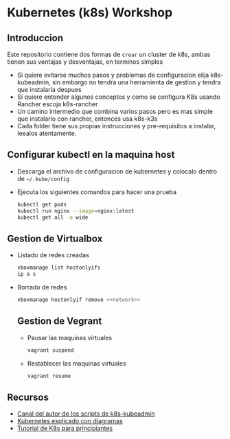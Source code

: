 # Kubernetes (k8s) Workshop

## Introduccion

Este repositorio contiene dos formas de `crear` un cluster de k8s, ambas tienen sus ventajas y desventajas, en terminos simples

- Si quiere evitarse muchos pasos y problemas de configuracion elija k8s-kubeadmin, sin embargo no tendra una herramienta de gestion y tendra que instalarla despues
- Si quiere entender algunos conceptos y como se configura K8s usando Rancher escoja k8s-rancher
- Un camino intermedio que combina varios pasos pero es mas simple que instalarlo con rancher, entonces usa k8s-k3s
- Cada folder tiene sus propias instrucciones y pre-requisitos a instalar, leealos atentamente.

## Configurar kubectl en la maquina host

- Descarga el archivo de configuracion de kubernetes y colocalo dentro de `~/.kube/config`
- Ejecuta los siguientes comandos para hacer una prueba

  ```bash
  kubectl get pods
  kubectl run nginx --image=nginx:latest
  kubectl get all -o wide
  ```

## Gestion de Virtualbox

- Listado de redes creadas

  ```bash
  vboxmanage list hostonlyifs
  ip a s
  ```

- Borrado de redes

  ```bash
  vboxmanage hostonlyif remove <<network>>
  ```

  ## Gestion de Vegrant

  - Pausar las maquinas virtuales

    ```bash
    vagrant suspend
    ```

  - Restablecer las maquinas virtuales

    ```bash
    vagrant resume
    ```

## Recursos

- [Canal del autor de los scripts de k8s-kubeadmin](https://www.youtube.com/channel/UC6VkhPuCCwR_kG0GExjoozg)
- [Kubernetes explicado con diagramas](https://phoenixnap.com/kb/understanding-kubernetes-architecture-diagrams)
- [Tutorial de K8s para principiantes](https://www.youtube.com/watch?v=X48VuDVv0do)

